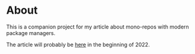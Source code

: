 # About

This is a companion project for my article about mono-repos with modern package managers.

The article will probably be [here](https://blog.logrocket.com/author/sebastianweber/) in the beginning of 2022.
